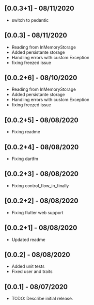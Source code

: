 ## [0.0.3+1] - 08/11/2020
* switch to pedantic

## [0.0.3] - 08/11/2020
* Reading from InMemoryStorage
* Added persistante storage
* Handling errors with custom Exception
* fixing freezed issue

## [0.0.2+6] - 08/10/2020
* Reading from InMemoryStorage
* Added persistante storage
* Handling errors with custom Exception
* fixing freezed issue

## [0.0.2+5] - 08/08/2020
* Fixing readme

## [0.0.2+4] - 08/08/2020
* Fixing dartfm

## [0.0.2+3] - 08/08/2020
* Fixing control_flow_in_finally

## [0.0.2+2] - 08/08/2020
* Fixing flutter web support

## [0.0.2+1] - 08/08/2020
* Updated readme

## [0.0.2] - 08/08/2020

* Added unit tests
* Fixed user and traits

## [0.0.1] - 08/07/2020

* TODO: Describe initial release.
